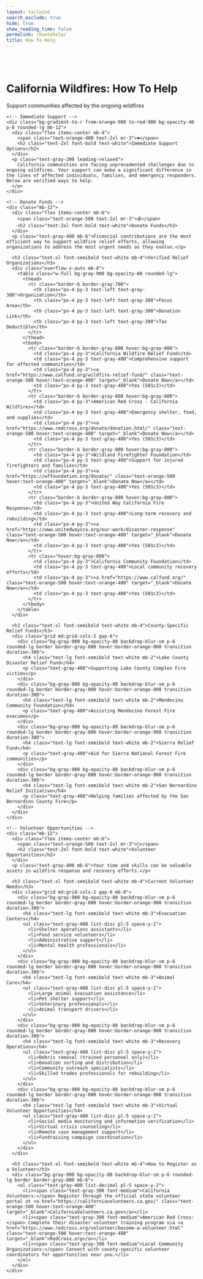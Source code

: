 ```yaml
---
layout: tailwind
search_exclude: true
hide: true
show_reading_time: false
permalink: /howtohelp/
title: How To Help
---
```


<div class="min-h-screen bg-black text-gray-200">
  <br>
  <br>

  <!-- Main Content -->
  <div class="relative z-10 container mx-auto px-4 py-12">
    <!-- Header -->
    <div class="text-center mb-12">
      <h1 class="text-4xl font-bold text-white mb-2">California Wildfires: How To Help</h1>
      <p class="text-xl text-gray-400">Support communities affected by the ongoing wildfires</p>
    </div>

    <!-- Immediate Support -->
    <div class="bg-gradient-to-r from-orange-900 to-red-900 bg-opacity-40 p-8 rounded-lg mb-12">
      <div class="flex items-center mb-4">
        <span class="text-orange-400 text-2xl mr-3">❤️</span>
        <h2 class="text-2xl font-bold text-white">Immediate Support Options</h2>
      </div>
      <p class="text-gray-200 leading-relaxed">
        California communities are facing unprecedented challenges due to ongoing wildfires. Your support can make a significant difference in the lives of affected individuals, families, and emergency responders. Below are verified ways to help.
      </p>
    </div>

    <!-- Donate Funds -->
    <div class="mb-12">
      <div class="flex items-center mb-6">
        <span class="text-orange-500 text-2xl mr-3">💰</span>
        <h2 class="text-2xl font-bold text-white">Donate Funds</h2>
      </div>
      <p class="text-gray-400 mb-6">Financial contributions are the most efficient way to support wildfire relief efforts, allowing organizations to address the most urgent needs as they evolve.</p>
      
      <h3 class="text-xl font-semibold text-white mb-4">Verified Relief Organizations</h3>
      <div class="overflow-x-auto mb-8">
        <table class="w-full bg-gray-900 bg-opacity-60 rounded-lg">
          <thead>
            <tr class="border-b border-gray-700">
              <th class="px-4 py-3 text-left text-gray-300">Organization</th>
              <th class="px-4 py-3 text-left text-gray-300">Focus Area</th>
              <th class="px-4 py-3 text-left text-gray-300">Donation Link</th>
              <th class="px-4 py-3 text-left text-gray-300">Tax Deductible</th>
            </tr>
          </thead>
          <tbody>
            <tr class="border-b border-gray-800 hover:bg-gray-800">
              <td class="px-4 py-3">California Wildfire Relief Fund</td>
              <td class="px-4 py-3 text-gray-400">Comprehensive support for affected communities</td>
              <td class="px-4 py-3"><a href="https://www.calfund.org/wildfire-relief-fund/" class="text-orange-500 hover:text-orange-400" target="_blank">Donate Now</a></td>
              <td class="px-4 py-3 text-gray-400">Yes (501c3)</td>
            </tr>
            <tr class="border-b border-gray-800 hover:bg-gray-800">
              <td class="px-4 py-3">American Red Cross - California Wildfires</td>
              <td class="px-4 py-3 text-gray-400">Emergency shelter, food, and supplies</td>
              <td class="px-4 py-3"><a href="https://www.redcross.org/donate/donation.html/" class="text-orange-500 hover:text-orange-400" target="_blank">Donate Now</a></td>
              <td class="px-4 py-3 text-gray-400">Yes (501c3)</td>
            </tr>
            <tr class="border-b border-gray-800 hover:bg-gray-800">
              <td class="px-4 py-3">Wildland Firefighter Foundation</td>
              <td class="px-4 py-3 text-gray-400">Support for injured firefighters and families</td>
              <td class="px-4 py-3"><a href="https://wffoundation.org/donate/" class="text-orange-500 hover:text-orange-400" target="_blank">Donate Now</a></td>
              <td class="px-4 py-3 text-gray-400">Yes (501c3)</td>
            </tr>
            <tr class="border-b border-gray-800 hover:bg-gray-800">
              <td class="px-4 py-3">United Way California Fire Response</td>
              <td class="px-4 py-3 text-gray-400">Long-term recovery and rebuilding</td>
              <td class="px-4 py-3"><a href="https://www.unitedwaysca.org/our-work/disaster-response" class="text-orange-500 hover:text-orange-400" target="_blank">Donate Now</a></td>
              <td class="px-4 py-3 text-gray-400">Yes (501c3)</td>
            </tr>
            <tr class="hover:bg-gray-800">
              <td class="px-4 py-3">California Community Foundation</td>
              <td class="px-4 py-3 text-gray-400">Local community recovery efforts</td>
              <td class="px-4 py-3"><a href="https://www.calfund.org/" class="text-orange-500 hover:text-orange-400" target="_blank">Donate Now</a></td>
              <td class="px-4 py-3 text-gray-400">Yes (501c3)</td>
            </tr>
          </tbody>
        </table>
      </div>
      
      <h3 class="text-xl font-semibold text-white mb-4">County-Specific Relief Funds</h3>
      <div class="grid md:grid-cols-2 gap-6">
        <div class="bg-gray-900 bg-opacity-80 backdrop-blur-sm p-6 rounded-lg border border-gray-800 hover:border-orange-900 transition duration-300">
          <h4 class="text-lg font-semibold text-white mb-2">Lake County Disaster Relief Fund</h4>
          <p class="text-gray-400">Supporting Lake County Complex Fire victims</p>
        </div>
        <div class="bg-gray-900 bg-opacity-80 backdrop-blur-sm p-6 rounded-lg border border-gray-800 hover:border-orange-900 transition duration-300">
          <h4 class="text-lg font-semibold text-white mb-2">Mendocino Community Foundation</h4>
          <p class="text-gray-400">Assisting Mendocino Forest Fire evacuees</p>
        </div>
        <div class="bg-gray-900 bg-opacity-80 backdrop-blur-sm p-6 rounded-lg border border-gray-800 hover:border-orange-900 transition duration-300">
          <h4 class="text-lg font-semibold text-white mb-2">Sierra Relief Fund</h4>
          <p class="text-gray-400">Aid for Sierra National Forest Fire communities</p>
        </div>
        <div class="bg-gray-900 bg-opacity-80 backdrop-blur-sm p-6 rounded-lg border border-gray-800 hover:border-orange-900 transition duration-300">
          <h4 class="text-lg font-semibold text-white mb-2">San Bernardino Relief Initiative</h4>
          <p class="text-gray-400">Helping families affected by the San Bernardino County Fire</p>
        </div>
      </div>
    </div>

    <!-- Volunteer Opportunities -->
    <div class="mb-12">
      <div class="flex items-center mb-6">
        <span class="text-orange-500 text-2xl mr-3">👥</span>
        <h2 class="text-2xl font-bold text-white">Volunteer Opportunities</h2>
      </div>
      <p class="text-gray-400 mb-6">Your time and skills can be valuable assets in wildfire response and recovery efforts.</p>
      
      <h3 class="text-xl font-semibold text-white mb-4">Current Volunteer Needs</h3>
      <div class="grid md:grid-cols-2 gap-6 mb-8">
        <div class="bg-gray-900 bg-opacity-80 backdrop-blur-sm p-6 rounded-lg border border-gray-800 hover:border-orange-900 transition duration-300">
          <h4 class="text-lg font-semibold text-white mb-3">Evacuation Centers</h4>
          <ul class="text-gray-400 list-disc pl-5 space-y-1">
            <li>Shelter operations assistants</li>
            <li>Food service volunteers</li>
            <li>Administrative support</li>
            <li>Mental health professionals</li>
          </ul>
        </div>
        <div class="bg-gray-900 bg-opacity-80 backdrop-blur-sm p-6 rounded-lg border border-gray-800 hover:border-orange-900 transition duration-300">
          <h4 class="text-lg font-semibold text-white mb-3">Animal Care</h4>
          <ul class="text-gray-400 list-disc pl-5 space-y-1">
            <li>Large animal evacuation assistance</li>
            <li>Pet shelter support</li>
            <li>Veterinary professionals</li>
            <li>Animal transport drivers</li>
          </ul>
        </div>
        <div class="bg-gray-900 bg-opacity-80 backdrop-blur-sm p-6 rounded-lg border border-gray-800 hover:border-orange-900 transition duration-300">
          <h4 class="text-lg font-semibold text-white mb-3">Recovery Operations</h4>
          <ul class="text-gray-400 list-disc pl-5 space-y-1">
            <li>Debris removal (trained personnel only)</li>
            <li>Donation sorting and distribution</li>
            <li>Community outreach specialists</li>
            <li>Skilled trades professionals for rebuilding</li>
          </ul>
        </div>
        <div class="bg-gray-900 bg-opacity-80 backdrop-blur-sm p-6 rounded-lg border border-gray-800 hover:border-orange-900 transition duration-300">
          <h4 class="text-lg font-semibold text-white mb-3">Virtual Volunteer Opportunities</h4>
          <ul class="text-gray-400 list-disc pl-5 space-y-1">
            <li>Social media monitoring and information verification</li>
            <li>Virtual crisis counseling</li>
            <li>Remote case management support</li>
            <li>Fundraising campaign coordination</li>
          </ul>
        </div>
      </div>
      
      <h3 class="text-xl font-semibold text-white mb-4">How to Register as a Volunteer</h3>
      <div class="bg-gray-900 bg-opacity-80 backdrop-blur-sm p-6 rounded-lg border border-gray-800 mb-6">
        <ol class="text-gray-400 list-decimal pl-5 space-y-2">
          <li><span class="text-gray-300 font-medium">California Volunteers:</span> Register through the official state volunteer portal at <a href="https://californiavolunteers.ca.gov/" class="text-orange-500 hover:text-orange-400" target="_blank">CaliforniaVolunteers.ca.gov</a></li>
          <li><span class="text-gray-300 font-medium">American Red Cross:</span> Complete their disaster volunteer training program via <a href="https://www.redcross.org/volunteer/become-a-volunteer.html" class="text-orange-500 hover:text-orange-400" target="_blank">RedCross.org</a></li>
          <li><span class="text-gray-300 font-medium">Local Community Organizations:</span> Connect with county-specific volunteer coordinators for opportunities near you.</li>
        </ol>
      </div>
    </div>
  </div>
</div>
